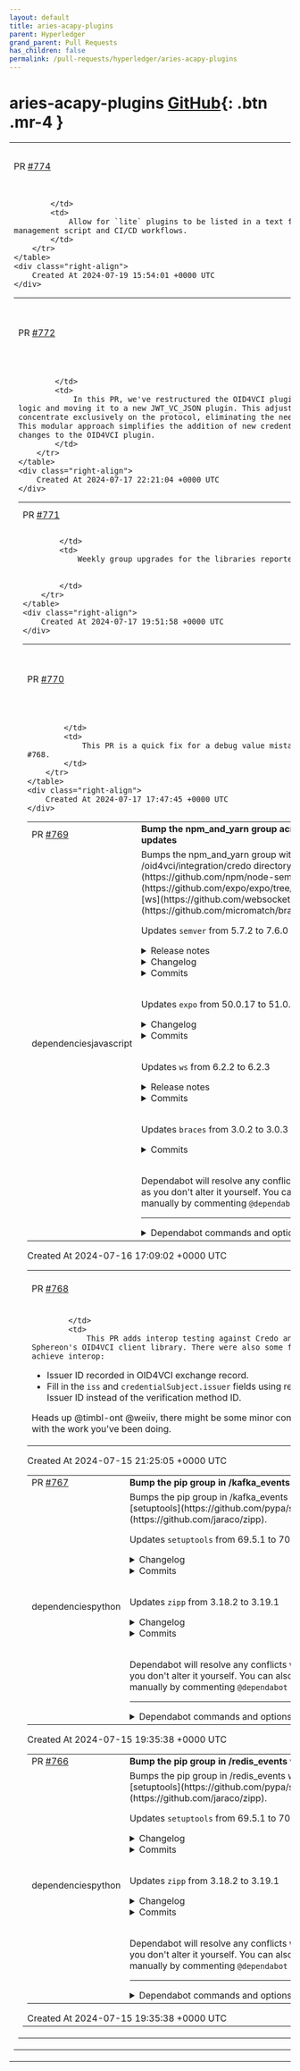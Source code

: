 ```yaml
---
layout: default
title: aries-acapy-plugins
parent: Hyperledger
grand_parent: Pull Requests
has_children: false
permalink: /pull-requests/hyperledger/aries-acapy-plugins
---
```


# aries-acapy-plugins <span class="fs-3 right-align">[GitHub](https://github.com/hyperledger/aries-acapy-plugins){: .btn .mr-4 }</span>


<div>
    <table>
        <tr>
            <td>
                PR <a href="https://github.com/hyperledger/aries-acapy-plugins/pull/774" class=".btn">#774</a>
            </td>
            <td>
                <b>
                    Allow for `lite` plugins
                </b>
            </td>
        </tr>
        <tr>
            <td>
                
            </td>
            <td>
                Allow for `lite` plugins to be listed in a text file and these will be skipped by the integration test management script and CI/CD workflows.
            </td>
        </tr>
    </table>
    <div class="right-align">
        Created At 2024-07-19 15:54:01 +0000 UTC
    </div>
</div>

<div>
    <table>
        <tr>
            <td>
                PR <a href="https://github.com/hyperledger/aries-acapy-plugins/pull/772" class=".btn">#772</a>
            </td>
            <td>
                <b>
                    Modular credential format support for oid4vci
                </b>
            </td>
        </tr>
        <tr>
            <td>
                
            </td>
            <td>
                In this PR, we've restructured the OID4VCI plugin by extracting the JWT credential issuance logic and moving it to a new JWT_VC_JSON plugin. This adjustment enables the OID4VCI plugin to concentrate exclusively on the protocol, eliminating the need to process individual credential formats. This modular approach simplifies the addition of new credential formats in the future without requiring changes to the OID4VCI plugin.
            </td>
        </tr>
    </table>
    <div class="right-align">
        Created At 2024-07-17 22:21:04 +0000 UTC
    </div>
</div>

<div>
    <table>
        <tr>
            <td>
                PR <a href="https://github.com/hyperledger/aries-acapy-plugins/pull/771" class=".btn">#771</a>
            </td>
            <td>
                <b>
                    Library upgrades
                </b>
            </td>
        </tr>
        <tr>
            <td>
                
            </td>
            <td>
                Weekly group upgrades for the libraries reported by dependabot.


            </td>
        </tr>
    </table>
    <div class="right-align">
        Created At 2024-07-17 19:51:58 +0000 UTC
    </div>
</div>

<div>
    <table>
        <tr>
            <td>
                PR <a href="https://github.com/hyperledger/aries-acapy-plugins/pull/770" class=".btn">#770</a>
            </td>
            <td>
                <b>
                    fix: debug value in cred id
                </b>
            </td>
        </tr>
        <tr>
            <td>
                
            </td>
            <td>
                This PR is a quick fix for a debug value mistakenly committed in #768.
            </td>
        </tr>
    </table>
    <div class="right-align">
        Created At 2024-07-17 17:47:45 +0000 UTC
    </div>
</div>

<div>
    <table>
        <tr>
            <td>
                PR <a href="https://github.com/hyperledger/aries-acapy-plugins/pull/769" class=".btn">#769</a>
            </td>
            <td>
                <b>
                    Bump the npm_and_yarn group across 1 directory with 4 updates
                </b>
            </td>
        </tr>
        <tr>
            <td>
                <span class="chip">dependencies</span><span class="chip">javascript</span>
            </td>
            <td>
                Bumps the npm_and_yarn group with 4 updates in the /oid4vci/integration/credo directory: [semver](https://github.com/npm/node-semver), [expo](https://github.com/expo/expo/tree/HEAD/packages/expo), [ws](https://github.com/websockets/ws) and [braces](https://github.com/micromatch/braces).

Updates `semver` from 5.7.2 to 7.6.0
<details>
<summary>Release notes</summary>
<p><em>Sourced from <a href="https://github.com/npm/node-semver/releases">semver's releases</a>.</em></p>
<blockquote>
<h2>v7.6.0</h2>
<h2><a href="https://github.com/npm/node-semver/compare/v7.5.4...v7.6.0">7.6.0</a> (2024-01-31)</h2>
<h3>Features</h3>
<ul>
<li><a href="https://github.com/npm/node-semver/commit/a7ab13a46201e342d34e84a989632b380f755baf"><code>a7ab13a</code></a> <a href="https://redirect.github.com/npm/node-semver/pull/671">#671</a> preserve pre-release and build parts of a version on coerce (<a href="https://redirect.github.com/npm/node-semver/issues/671">#671</a>) (<a href="https://github.com/madtisa"><code>@​madtisa</code></a>, madtisa, <a href="https://github.com/wraithgar"><code>@​wraithgar</code></a>)</li>
</ul>
<h3>Chores</h3>
<ul>
<li><a href="https://github.com/npm/node-semver/commit/816c7b2cbfcb1986958a290f941eddfd0441139e"><code>816c7b2</code></a> <a href="https://redirect.github.com/npm/node-semver/pull/667">#667</a> postinstall for dependabot template-oss PR (<a href="https://github.com/lukekarrys"><code>@​lukekarrys</code></a>)</li>
<li><a href="https://github.com/npm/node-semver/commit/0bd24d943cbd1a7f6a2b8d384590bfa98559e1de"><code>0bd24d9</code></a> <a href="https://redirect.github.com/npm/node-semver/pull/667">#667</a> bump <code>@​npmcli/template-oss</code> from 4.21.1 to 4.21.3 (<a href="https://github.com/dependabot"><code>@​dependabot</code></a>[bot])</li>
<li><a href="https://github.com/npm/node-semver/commit/e521932f115a81030f4e7c34e8631cdd3c6a108b"><code>e521932</code></a> <a href="https://redirect.github.com/npm/node-semver/pull/652">#652</a> postinstall for dependabot template-oss PR (<a href="https://github.com/lukekarrys"><code>@​lukekarrys</code></a>)</li>
<li><a href="https://github.com/npm/node-semver/commit/88739918080debeb239aae840b35c07436148e50"><code>8873991</code></a> <a href="https://redirect.github.com/npm/node-semver/pull/652">#652</a> chore: chore: postinstall for dependabot template-oss PR (<a href="https://github.com/lukekarrys"><code>@​lukekarrys</code></a>)</li>
<li><a href="https://github.com/npm/node-semver/commit/f317dc8689781bcfd98e2c32b46157276acdd47c"><code>f317dc8</code></a> <a href="https://redirect.github.com/npm/node-semver/pull/652">#652</a> bump <code>@​npmcli/template-oss</code> from 4.19.0 to 4.21.0 (<a href="https://github.com/dependabot"><code>@​dependabot</code></a>[bot])</li>
<li><a href="https://github.com/npm/node-semver/commit/7303db1fe54d6905b23ccb0162878e37d73535ef"><code>7303db1</code></a> <a href="https://redirect.github.com/npm/node-semver/pull/658">#658</a> add clean() test for build metadata (<a href="https://redirect.github.com/npm/node-semver/issues/658">#658</a>) (<a href="https://github.com/jethrodaniel"><code>@​jethrodaniel</code></a>)</li>
<li><a href="https://github.com/npm/node-semver/commit/6240d75a7c620b0a222f05969a91fdc3dc2be0fb"><code>6240d75</code></a> <a href="https://redirect.github.com/npm/node-semver/pull/656">#656</a> add missing quotes in README.md (<a href="https://redirect.github.com/npm/node-semver/issues/656">#656</a>) (<a href="https://github.com/zyxkad"><code>@​zyxkad</code></a>)</li>
<li><a href="https://github.com/npm/node-semver/commit/14d263faa156e408a033b9b12a2f87735c2df42c"><code>14d263f</code></a> <a href="https://redirect.github.com/npm/node-semver/pull/625">#625</a> postinstall for dependabot template-oss PR (<a href="https://github.com/lukekarrys"><code>@​lukekarrys</code></a>)</li>
<li><a href="https://github.com/npm/node-semver/commit/7c34e1ac1bcc0bc6579b30745c96075c69bd0332"><code>7c34e1a</code></a> <a href="https://redirect.github.com/npm/node-semver/pull/625">#625</a> bump <code>@​npmcli/template-oss</code> from 4.18.1 to 4.19.0 (<a href="https://github.com/dependabot"><code>@​dependabot</code></a>[bot])</li>
<li><a href="https://github.com/npm/node-semver/commit/123e0b03287e1af295ef82d55f55c16805596f35"><code>123e0b0</code></a> <a href="https://redirect.github.com/npm/node-semver/pull/622">#622</a> postinstall for dependabot template-oss PR (<a href="https://github.com/lukekarrys"><code>@​lukekarrys</code></a>)</li>
<li><a href="https://github.com/npm/node-semver/commit/737d5e1cf10e631bab8a28594aa2d5c9d4090814"><code>737d5e1</code></a> <a href="https://redirect.github.com/npm/node-semver/pull/622">#622</a> bump <code>@​npmcli/template-oss</code> from 4.18.0 to 4.18.1 (<a href="https://github.com/dependabot"><code>@​dependabot</code></a>[bot])</li>
<li><a href="https://github.com/npm/node-semver/commit/cce61804ba6f997225a1267135c06676fe0524d2"><code>cce6180</code></a> <a href="https://redirect.github.com/npm/node-semver/pull/598">#598</a> postinstall for dependabot template-oss PR (<a href="https://github.com/lukekarrys"><code>@​lukekarrys</code></a>)</li>
<li><a href="https://github.com/npm/node-semver/commit/b914a3d0d26ca27d2685053d7d390af4e02eedd9"><code>b914a3d</code></a> <a href="https://redirect.github.com/npm/node-semver/pull/598">#598</a> bump <code>@​npmcli/template-oss</code> from 4.17.0 to 4.18.0 (<a href="https://github.com/dependabot"><code>@​dependabot</code></a>[bot])</li>
</ul>
<h2>v7.5.4</h2>
<h2><a href="https://github.com/npm/node-semver/compare/v7.5.3...v7.5.4">7.5.4</a> (2023-07-07)</h2>
<h3>Bug Fixes</h3>
<ul>
<li><a href="https://github.com/npm/node-semver/commit/cc6fde2d34b95cb600d126649d926901bd2a9703"><code>cc6fde2</code></a> <a href="https://redirect.github.com/npm/node-semver/pull/588">#588</a> trim each range set before parsing (<a href="https://github.com/lukekarrys"><code>@​lukekarrys</code></a>)</li>
<li><a href="https://github.com/npm/node-semver/commit/99d8287516a1d2abf0286033e2e26eca6b69c09f"><code>99d8287</code></a> <a href="https://redirect.github.com/npm/node-semver/pull/583">#583</a> correctly parse long build ids as valid (<a href="https://redirect.github.com/npm/node-semver/issues/583">#583</a>) (<a href="https://github.com/lukekarrys"><code>@​lukekarrys</code></a>)</li>
</ul>
<h2>v7.5.3</h2>
<h2><a href="https://github.com/npm/node-semver/compare/v7.5.2...v7.5.3">7.5.3</a> (2023-06-22)</h2>
<h3>Bug Fixes</h3>
<ul>
<li><a href="https://github.com/npm/node-semver/commit/abdd93d55496d22e3c15a454a5cf13f101e48bce"><code>abdd93d</code></a> <a href="https://redirect.github.com/npm/node-semver/pull/571">#571</a> set max lengths in regex for numeric and build identifiers (<a href="https://redirect.github.com/npm/node-semver/issues/571">#571</a>) (<a href="https://github.com/lukekarrys"><code>@​lukekarrys</code></a>)</li>
</ul>
<h3>Documentation</h3>
<ul>
<li><a href="https://github.com/npm/node-semver/commit/bf53dd8da15a17eb6b8111115d0d8ef341fea5db"><code>bf53dd8</code></a> <a href="https://redirect.github.com/npm/node-semver/pull/569">#569</a> add example for <code>&gt;</code> comparator (<a href="https://redirect.github.com/npm/node-semver/issues/569">#569</a>) (<a href="https://github.com/mbtools"><code>@​mbtools</code></a>)</li>
</ul>
<h2>v7.5.2</h2>
<h2><a href="https://github.com/npm/node-semver/compare/v7.5.1...v7.5.2">7.5.2</a> (2023-06-15)</h2>
<h3>Bug Fixes</h3>
<ul>
<li><a href="https://github.com/npm/node-semver/commit/58c791f40ba8cf4be35a5ca6644353ecd6249edc"><code>58c791f</code></a> <a href="https://redirect.github.com/npm/node-semver/pull/566">#566</a> diff when detecting major change from prerelease (<a href="https://redirect.github.com/npm/node-semver/issues/566">#566</a>) (<a href="https://github.com/lukekarrys"><code>@​lukekarrys</code></a>)</li>
<li><a href="https://github.com/npm/node-semver/commit/5c8efbcb3c6c125af10746d054faff13e8c33fbd"><code>5c8efbc</code></a> <a href="https://redirect.github.com/npm/node-semver/pull/565">#565</a> preserve build in raw after inc (<a href="https://redirect.github.com/npm/node-semver/issues/565">#565</a>) (<a href="https://github.com/lukekarrys"><code>@​lukekarrys</code></a>)</li>
<li><a href="https://github.com/npm/node-semver/commit/717534ee353682f3bcf33e60a8af4292626d4441"><code>717534e</code></a> <a href="https://redirect.github.com/npm/node-semver/pull/564">#564</a> better handling of whitespace (<a href="https://redirect.github.com/npm/node-semver/issues/564">#564</a>) (<a href="https://github.com/lukekarrys"><code>@​lukekarrys</code></a>)</li>
</ul>
<!-- raw HTML omitted -->
</blockquote>
<p>... (truncated)</p>
</details>
<details>
<summary>Changelog</summary>
<p><em>Sourced from <a href="https://github.com/npm/node-semver/blob/main/CHANGELOG.md">semver's changelog</a>.</em></p>
<blockquote>
<h2><a href="https://github.com/npm/node-semver/compare/v7.5.4...v7.6.0">7.6.0</a> (2024-01-31)</h2>
<h3>Features</h3>
<ul>
<li><a href="https://github.com/npm/node-semver/commit/a7ab13a46201e342d34e84a989632b380f755baf"><code>a7ab13a</code></a> <a href="https://redirect.github.com/npm/node-semver/pull/671">#671</a> preserve pre-release and build parts of a version on coerce (<a href="https://redirect.github.com/npm/node-semver/issues/671">#671</a>) (<a href="https://github.com/madtisa"><code>@​madtisa</code></a>, madtisa, <a href="https://github.com/wraithgar"><code>@​wraithgar</code></a>)</li>
</ul>
<h3>Chores</h3>
<ul>
<li><a href="https://github.com/npm/node-semver/commit/816c7b2cbfcb1986958a290f941eddfd0441139e"><code>816c7b2</code></a> <a href="https://redirect.github.com/npm/node-semver/pull/667">#667</a> postinstall for dependabot template-oss PR (<a href="https://github.com/lukekarrys"><code>@​lukekarrys</code></a>)</li>
<li><a href="https://github.com/npm/node-semver/commit/0bd24d943cbd1a7f6a2b8d384590bfa98559e1de"><code>0bd24d9</code></a> <a href="https://redirect.github.com/npm/node-semver/pull/667">#667</a> bump <code>@​npmcli/template-oss</code> from 4.21.1 to 4.21.3 (<a href="https://github.com/dependabot"><code>@​dependabot</code></a>[bot])</li>
<li><a href="https://github.com/npm/node-semver/commit/e521932f115a81030f4e7c34e8631cdd3c6a108b"><code>e521932</code></a> <a href="https://redirect.github.com/npm/node-semver/pull/652">#652</a> postinstall for dependabot template-oss PR (<a href="https://github.com/lukekarrys"><code>@​lukekarrys</code></a>)</li>
<li><a href="https://github.com/npm/node-semver/commit/88739918080debeb239aae840b35c07436148e50"><code>8873991</code></a> <a href="https://redirect.github.com/npm/node-semver/pull/652">#652</a> chore: chore: postinstall for dependabot template-oss PR (<a href="https://github.com/lukekarrys"><code>@​lukekarrys</code></a>)</li>
<li><a href="https://github.com/npm/node-semver/commit/f317dc8689781bcfd98e2c32b46157276acdd47c"><code>f317dc8</code></a> <a href="https://redirect.github.com/npm/node-semver/pull/652">#652</a> bump <code>@​npmcli/template-oss</code> from 4.19.0 to 4.21.0 (<a href="https://github.com/dependabot"><code>@​dependabot</code></a>[bot])</li>
<li><a href="https://github.com/npm/node-semver/commit/7303db1fe54d6905b23ccb0162878e37d73535ef"><code>7303db1</code></a> <a href="https://redirect.github.com/npm/node-semver/pull/658">#658</a> add clean() test for build metadata (<a href="https://redirect.github.com/npm/node-semver/issues/658">#658</a>) (<a href="https://github.com/jethrodaniel"><code>@​jethrodaniel</code></a>)</li>
<li><a href="https://github.com/npm/node-semver/commit/6240d75a7c620b0a222f05969a91fdc3dc2be0fb"><code>6240d75</code></a> <a href="https://redirect.github.com/npm/node-semver/pull/656">#656</a> add missing quotes in README.md (<a href="https://redirect.github.com/npm/node-semver/issues/656">#656</a>) (<a href="https://github.com/zyxkad"><code>@​zyxkad</code></a>)</li>
<li><a href="https://github.com/npm/node-semver/commit/14d263faa156e408a033b9b12a2f87735c2df42c"><code>14d263f</code></a> <a href="https://redirect.github.com/npm/node-semver/pull/625">#625</a> postinstall for dependabot template-oss PR (<a href="https://github.com/lukekarrys"><code>@​lukekarrys</code></a>)</li>
<li><a href="https://github.com/npm/node-semver/commit/7c34e1ac1bcc0bc6579b30745c96075c69bd0332"><code>7c34e1a</code></a> <a href="https://redirect.github.com/npm/node-semver/pull/625">#625</a> bump <code>@​npmcli/template-oss</code> from 4.18.1 to 4.19.0 (<a href="https://github.com/dependabot"><code>@​dependabot</code></a>[bot])</li>
<li><a href="https://github.com/npm/node-semver/commit/123e0b03287e1af295ef82d55f55c16805596f35"><code>123e0b0</code></a> <a href="https://redirect.github.com/npm/node-semver/pull/622">#622</a> postinstall for dependabot template-oss PR (<a href="https://github.com/lukekarrys"><code>@​lukekarrys</code></a>)</li>
<li><a href="https://github.com/npm/node-semver/commit/737d5e1cf10e631bab8a28594aa2d5c9d4090814"><code>737d5e1</code></a> <a href="https://redirect.github.com/npm/node-semver/pull/622">#622</a> bump <code>@​npmcli/template-oss</code> from 4.18.0 to 4.18.1 (<a href="https://github.com/dependabot"><code>@​dependabot</code></a>[bot])</li>
<li><a href="https://github.com/npm/node-semver/commit/cce61804ba6f997225a1267135c06676fe0524d2"><code>cce6180</code></a> <a href="https://redirect.github.com/npm/node-semver/pull/598">#598</a> postinstall for dependabot template-oss PR (<a href="https://github.com/lukekarrys"><code>@​lukekarrys</code></a>)</li>
<li><a href="https://github.com/npm/node-semver/commit/b914a3d0d26ca27d2685053d7d390af4e02eedd9"><code>b914a3d</code></a> <a href="https://redirect.github.com/npm/node-semver/pull/598">#598</a> bump <code>@​npmcli/template-oss</code> from 4.17.0 to 4.18.0 (<a href="https://github.com/dependabot"><code>@​dependabot</code></a>[bot])</li>
</ul>
<h2><a href="https://github.com/npm/node-semver/compare/v7.5.3...v7.5.4">7.5.4</a> (2023-07-07)</h2>
<h3>Bug Fixes</h3>
<ul>
<li><a href="https://github.com/npm/node-semver/commit/cc6fde2d34b95cb600d126649d926901bd2a9703"><code>cc6fde2</code></a> <a href="https://redirect.github.com/npm/node-semver/pull/588">#588</a> trim each range set before parsing (<a href="https://github.com/lukekarrys"><code>@​lukekarrys</code></a>)</li>
<li><a href="https://github.com/npm/node-semver/commit/99d8287516a1d2abf0286033e2e26eca6b69c09f"><code>99d8287</code></a> <a href="https://redirect.github.com/npm/node-semver/pull/583">#583</a> correctly parse long build ids as valid (<a href="https://redirect.github.com/npm/node-semver/issues/583">#583</a>) (<a href="https://github.com/lukekarrys"><code>@​lukekarrys</code></a>)</li>
</ul>
<h2><a href="https://github.com/npm/node-semver/compare/v7.5.2...v7.5.3">7.5.3</a> (2023-06-22)</h2>
<h3>Bug Fixes</h3>
<ul>
<li><a href="https://github.com/npm/node-semver/commit/abdd93d55496d22e3c15a454a5cf13f101e48bce"><code>abdd93d</code></a> <a href="https://redirect.github.com/npm/node-semver/pull/571">#571</a> set max lengths in regex for numeric and build identifiers (<a href="https://redirect.github.com/npm/node-semver/issues/571">#571</a>) (<a href="https://github.com/lukekarrys"><code>@​lukekarrys</code></a>)</li>
</ul>
<h3>Documentation</h3>
<ul>
<li><a href="https://github.com/npm/node-semver/commit/bf53dd8da15a17eb6b8111115d0d8ef341fea5db"><code>bf53dd8</code></a> <a href="https://redirect.github.com/npm/node-semver/pull/569">#569</a> add example for <code>&gt;</code> comparator (<a href="https://redirect.github.com/npm/node-semver/issues/569">#569</a>) (<a href="https://github.com/mbtools"><code>@​mbtools</code></a>)</li>
</ul>
<h2><a href="https://github.com/npm/node-semver/compare/v7.5.1...v7.5.2">7.5.2</a> (2023-06-15)</h2>
<h3>Bug Fixes</h3>
<ul>
<li><a href="https://github.com/npm/node-semver/commit/58c791f40ba8cf4be35a5ca6644353ecd6249edc"><code>58c791f</code></a> <a href="https://redirect.github.com/npm/node-semver/pull/566">#566</a> diff when detecting major change from prerelease (<a href="https://redirect.github.com/npm/node-semver/issues/566">#566</a>) (<a href="https://github.com/lukekarrys"><code>@​lukekarrys</code></a>)</li>
<li><a href="https://github.com/npm/node-semver/commit/5c8efbcb3c6c125af10746d054faff13e8c33fbd"><code>5c8efbc</code></a> <a href="https://redirect.github.com/npm/node-semver/pull/565">#565</a> preserve build in raw after inc (<a href="https://redirect.github.com/npm/node-semver/issues/565">#565</a>) (<a href="https://github.com/lukekarrys"><code>@​lukekarrys</code></a>)</li>
<li><a href="https://github.com/npm/node-semver/commit/717534ee353682f3bcf33e60a8af4292626d4441"><code>717534e</code></a> <a href="https://redirect.github.com/npm/node-semver/pull/564">#564</a> better handling of whitespace (<a href="https://redirect.github.com/npm/node-semver/issues/564">#564</a>) (<a href="https://github.com/lukekarrys"><code>@​lukekarrys</code></a>)</li>
</ul>
<h2><a href="https://github.com/npm/node-semver/compare/v7.5.0...v7.5.1">7.5.1</a> (2023-05-12)</h2>
<h3>Bug Fixes</h3>
<!-- raw HTML omitted -->
</blockquote>
<p>... (truncated)</p>
</details>
<details>
<summary>Commits</summary>
<ul>
<li><a href="https://github.com/npm/node-semver/commit/377f709718053a477ed717089c4403c4fec332a1"><code>377f709</code></a> chore: release 7.6.0 (<a href="https://redirect.github.com/npm/node-semver/issues/661">#661</a>)</li>
<li><a href="https://github.com/npm/node-semver/commit/a7ab13a46201e342d34e84a989632b380f755baf"><code>a7ab13a</code></a> feat: preserve pre-release and build parts of a version on coerce (<a href="https://redirect.github.com/npm/node-semver/issues/671">#671</a>)</li>
<li><a href="https://github.com/npm/node-semver/commit/816c7b2cbfcb1986958a290f941eddfd0441139e"><code>816c7b2</code></a> chore: postinstall for dependabot template-oss PR</li>
<li><a href="https://github.com/npm/node-semver/commit/0bd24d943cbd1a7f6a2b8d384590bfa98559e1de"><code>0bd24d9</code></a> chore: bump <code>@​npmcli/template-oss</code> from 4.21.1 to 4.21.3</li>
<li><a href="https://github.com/npm/node-semver/commit/e521932f115a81030f4e7c34e8631cdd3c6a108b"><code>e521932</code></a> chore: postinstall for dependabot template-oss PR</li>
<li><a href="https://github.com/npm/node-semver/commit/88739918080debeb239aae840b35c07436148e50"><code>8873991</code></a> chore: chore: chore: postinstall for dependabot template-oss PR</li>
<li><a href="https://github.com/npm/node-semver/commit/f317dc8689781bcfd98e2c32b46157276acdd47c"><code>f317dc8</code></a> chore: bump <code>@​npmcli/template-oss</code> from 4.19.0 to 4.21.0</li>
<li><a href="https://github.com/npm/node-semver/commit/7303db1fe54d6905b23ccb0162878e37d73535ef"><code>7303db1</code></a> chore: add clean() test for build metadata (<a href="https://redirect.github.com/npm/node-semver/issues/658">#658</a>)</li>
<li><a href="https://github.com/npm/node-semver/commit/6240d75a7c620b0a222f05969a91fdc3dc2be0fb"><code>6240d75</code></a> chore: add missing quotes in README.md (<a href="https://redirect.github.com/npm/node-semver/issues/656">#656</a>)</li>
<li><a href="https://github.com/npm/node-semver/commit/14d263faa156e408a033b9b12a2f87735c2df42c"><code>14d263f</code></a> chore: postinstall for dependabot template-oss PR</li>
<li>Additional commits viewable in <a href="https://github.com/npm/node-semver/compare/v5.7.2...v7.6.0">compare view</a></li>
</ul>
</details>
<br />

Updates `expo` from 50.0.17 to 51.0.20
<details>
<summary>Changelog</summary>
<p><em>Sourced from <a href="https://github.com/expo/expo/blob/main/CHANGELOG.md">expo's changelog</a>.</em></p>
<blockquote>
<h1>Changelog</h1>
<p>This is the log of notable changes to the Expo client that are developer-facing.
Package-specific changes not released in any SDK will be added here just before the release. Until then, you can find them in changelogs of the individual packages (see <a href="https://github.com/expo/expo/blob/main/packages">packages</a> directory).</p>
<h2>Unpublished</h2>
<h3>📚 3rd party library updates</h3>
<h3>🛠 Breaking changes</h3>
<h3>🎉 New features</h3>
<h3>🐛 Bug fixes</h3>
<h2>51.0.0 — 2024-05-07</h2>
<h3>🛠 Breaking changes</h3>
<ul>
<li><strong><code>expo-auth-session</code></strong>
<ul>
<li>Drop deprecated <code>expoClientId</code> field from auth proxy. (<a href="https://redirect.github.com/expo/expo/pull/28590">#28590</a> by <a href="https://github.com/EvanBacon"><code>@​EvanBacon</code></a>)</li>
</ul>
</li>
<li><strong><code>expo-barcode-scanner</code></strong>
<ul>
<li><code>expo-barcode-scanner</code> is now deprecated. Please use <code>expo-camera</code> instead. (<a href="https://redirect.github.com/expo/expo/pull/26025">#26025</a> by <a href="https://github.com/alanjhughes"><code>@​alanjhughes</code></a>)</li>
</ul>
</li>
<li><strong><code>expo-constants</code></strong>
<ul>
<li>Remove deprecated installationId, isDevice, nativeAppVersion, nativeBuildVersion, platform.platform, platform.systemVersion, platform.userInterfaceIdiom properties. (<a href="https://redirect.github.com/expo/expo/pull/26329">#26329</a> by <a href="https://github.com/aleqsio"><code>@​aleqsio</code></a>)</li>
</ul>
</li>
<li><strong><code>expo-face-detector</code></strong>
<ul>
<li><code>expo-face-detector</code> is now deprecated. We recommed using <a href="https://github.com/mrousavy/react-native-vision-camera">react-native-vision-camera</a> instead. (<a href="https://redirect.github.com/expo/expo/pull/26026">#26026</a> by <a href="https://github.com/alanjhughes"><code>@​alanjhughes</code></a>)</li>
</ul>
</li>
<li><strong><code>expo-location</code></strong>
<ul>
<li>[Web] <code>getPermissionsAsync</code> no longer prompts the user for permission instead we use the new browser API <code>navigator.permissions.query</code> to check the permission status. (<a href="https://redirect.github.com/expo/expo/pull/26837">#26836</a> by <a href="https://github.com/hems"><code>@​hems</code></a>) (<a href="https://redirect.github.com/expo/expo/pull/26837">#26837</a> by <a href="https://github.com/hems"><code>@​hems</code></a>)</li>
</ul>
</li>
<li><strong><code>expo-local-authentication</code></strong>
<ul>
<li><code>SecurityLevel.BIOMETRIC</code> has been deprecated in favour of <code>SecurityLevel.BIOMETRIC_STRONG</code> and <code>SecurityLevel.BIOMETRIC_WEAK</code>. Using <code>SecurityLevel.BIOMETRIC</code> might lead to unexpected behaviour. (<a href="https://redirect.github.com/expo/expo/pull/26768">#26768</a> by <a href="https://github.com/behenate"><code>@​behenate</code></a>)</li>
</ul>
</li>
<li><strong><code>expo-modules-core</code></strong>
<ul>
<li>Removed <code>ReactNativeHostHandler.onRegisterJSIModules</code> interface. (<a href="https://redirect.github.com/expo/expo/pull/26357">#26357</a> by <a href="https://github.com/kudo"><code>@​kudo</code></a>)</li>
<li>Dropped supports for React Native 0.73 and lower. (<a href="https://redirect.github.com/expo/expo/pull/27601">#27601</a>, <a href="https://redirect.github.com/expo/expo/pull/27689">#27689</a>, <a href="https://redirect.github.com/expo/expo/pull/27629">#27629</a> by <a href="https://github.com/kudo"><code>@​kudo</code></a>)</li>
</ul>
</li>
<li><strong><code>expo-sms</code></strong>
<ul>
<li>[web] <code>sendSMSAsync</code> now throws error code <code>ERR_UNAVAILABLE</code> instead of <code>E_SMS_UNAVAILABLE</code>. (<a href="https://redirect.github.com/expo/expo/pull/27437">#27437</a> by <a href="https://github.com/EvanBacon"><code>@​EvanBacon</code></a>)</li>
</ul>
</li>
<li><strong><code>expo-sqlite</code></strong>
<ul>
<li>Refactor <code>expo-sqlite/next</code> API to be more React idiomatic. (<a href="https://redirect.github.com/expo/expo/pull/25657">#25657</a> by <a href="https://github.com/kudo"><code>@​kudo</code></a>)</li>
<li>Moved the previous default export as <code>expo-sqlite/legacy</code> and promoted <code>expo-sqlite/next</code> as the default. <code>expo-sqlite/next</code> import is still as-is for backward compatibility. (<a href="https://redirect.github.com/expo/expo/pull/28278">#28278</a> by <a href="https://github.com/kudo"><code>@​kudo</code></a>)</li>
</ul>
</li>
</ul>
<h3>🎉 New features</h3>
<ul>
<li><strong><code>expo-barcode-scanner</code></strong>
<ul>
<li><code>BarCodeScannerResult</code> now returns an additional <code>raw</code> field corresponding to the barcode value as it was encoded in the barcode without parsing. Will always be undefined on iOS. (<a href="https://redirect.github.com/expo/expo/pull/25391">#25391</a> by <a href="https://github.com/ajacquierbret"><code>@​ajacquierbret</code></a>)</li>
</ul>
</li>
<li><strong><code>expo-blur</code></strong>
<ul>
<li>Added support for Apple tvOS. (<a href="https://redirect.github.com/expo/expo/pull/26965">#26965</a> by <a href="https://github.com/douglowder"><code>@​douglowder</code></a>)</li>
<li>Mark React client components with &quot;use client&quot; directives. (<a href="https://redirect.github.com/expo/expo/pull/27300">#27300</a> by <a href="https://github.com/EvanBacon"><code>@​EvanBacon</code></a>)</li>
</ul>
</li>
<li><strong><code>expo-asset</code></strong>
<ul>
<li>Added config plugin to allow assets to be linked at build time. (<a href="https://redirect.github.com/expo/expo/pull/27052">#27052</a> by <a href="https://github.com/alanjhughes"><code>@​alanjhughes</code></a>)</li>
<li>Add Apple TV support to the new iOS native module. (<a href="https://redirect.github.com/expo/expo/pull/27823">#27823</a> by <a href="https://github.com/douglowder"><code>@​douglowder</code></a>)</li>
</ul>
</li>
</ul>
<!-- raw HTML omitted -->
</blockquote>
<p>... (truncated)</p>
</details>
<details>
<summary>Commits</summary>
<ul>
<li>See full diff in <a href="https://github.com/expo/expo/commits/HEAD/packages/expo">compare view</a></li>
</ul>
</details>
<br />

Updates `ws` from 6.2.2 to 6.2.3
<details>
<summary>Release notes</summary>
<p><em>Sourced from <a href="https://github.com/websockets/ws/releases">ws's releases</a>.</em></p>
<blockquote>
<h2>6.2.3</h2>
<h1>Bug fixes</h1>
<ul>
<li>Backported e55e5106 to the 6.x release line (eeb76d31).</li>
</ul>
</blockquote>
</details>
<details>
<summary>Commits</summary>
<ul>
<li><a href="https://github.com/websockets/ws/commit/d87f3b6d3a00513af9bbb74f45ba9183af4e5f43"><code>d87f3b6</code></a> [dist] 6.2.3</li>
<li><a href="https://github.com/websockets/ws/commit/eeb76d313e2a00dd5247ca3597bba7877d064a63"><code>eeb76d3</code></a> [security] Fix crash when the Upgrade header cannot be read (<a href="https://redirect.github.com/websockets/ws/issues/2231">#2231</a>)</li>
<li>See full diff in <a href="https://github.com/websockets/ws/compare/6.2.2...6.2.3">compare view</a></li>
</ul>
</details>
<br />

Updates `braces` from 3.0.2 to 3.0.3
<details>
<summary>Commits</summary>
<ul>
<li><a href="https://github.com/micromatch/braces/commit/74b2db2938fad48a2ea54a9c8bf27a37a62c350d"><code>74b2db2</code></a> 3.0.3</li>
<li><a href="https://github.com/micromatch/braces/commit/88f1429a0f47e1dd3813de35211fc97ffda27f9e"><code>88f1429</code></a> update eslint. lint, fix unit tests.</li>
<li><a href="https://github.com/micromatch/braces/commit/415d660c3002d1ab7e63dbf490c9851da80596ff"><code>415d660</code></a> Snyk js braces 6838727 (<a href="https://redirect.github.com/micromatch/braces/issues/40">#40</a>)</li>
<li><a href="https://github.com/micromatch/braces/commit/190510f79db1adf21d92798b0bb6fccc1f72c9d6"><code>190510f</code></a> fix tests, skip 1 test in test/braces.expand</li>
<li><a href="https://github.com/micromatch/braces/commit/716eb9f12d820b145a831ad678618731927e8856"><code>716eb9f</code></a> readme bump</li>
<li><a href="https://github.com/micromatch/braces/commit/a5851e57f45c3431a94d83fc565754bc10f5bbc3"><code>a5851e5</code></a> Merge pull request <a href="https://redirect.github.com/micromatch/braces/issues/37">#37</a> from coderaiser/fix/vulnerability</li>
<li><a href="https://github.com/micromatch/braces/commit/2092bd1fb108d2c59bd62e243b70ad98db961538"><code>2092bd1</code></a> feature: braces: add maxSymbols (<a href="https://github.com/micromatch/braces/issues/">https://github.com/micromatch/braces/issues/</a>...</li>
<li><a href="https://github.com/micromatch/braces/commit/9f5b4cf47329351bcb64287223ffb6ecc9a5e6d3"><code>9f5b4cf</code></a> fix: vulnerability (<a href="https://security.snyk.io/vuln/SNYK-JS-BRACES-6838727">https://security.snyk.io/vuln/SNYK-JS-BRACES-6838727</a>)</li>
<li><a href="https://github.com/micromatch/braces/commit/98414f9f1fabe021736e26836d8306d5de747e0d"><code>98414f9</code></a> remove funding file</li>
<li><a href="https://github.com/micromatch/braces/commit/665ab5d561c017a38ba7aafd92cc6655b91d8c14"><code>665ab5d</code></a> update keepEscaping doc (<a href="https://redirect.github.com/micromatch/braces/issues/27">#27</a>)</li>
<li>Additional commits viewable in <a href="https://github.com/micromatch/braces/compare/3.0.2...3.0.3">compare view</a></li>
</ul>
</details>
<br />


Dependabot will resolve any conflicts with this PR as long as you don't alter it yourself. You can also trigger a rebase manually by commenting `@dependabot rebase`.

[//]: # (dependabot-automerge-start)
[//]: # (dependabot-automerge-end)

---

<details>
<summary>Dependabot commands and options</summary>
<br />

You can trigger Dependabot actions by commenting on this PR:
- `@dependabot rebase` will rebase this PR
- `@dependabot recreate` will recreate this PR, overwriting any edits that have been made to it
- `@dependabot merge` will merge this PR after your CI passes on it
- `@dependabot squash and merge` will squash and merge this PR after your CI passes on it
- `@dependabot cancel merge` will cancel a previously requested merge and block automerging
- `@dependabot reopen` will reopen this PR if it is closed
- `@dependabot close` will close this PR and stop Dependabot recreating it. You can achieve the same result by closing it manually
- `@dependabot show <dependency name> ignore conditions` will show all of the ignore conditions of the specified dependency
- `@dependabot ignore <dependency name> major version` will close this group update PR and stop Dependabot creating any more for the specific dependency's major version (unless you unignore this specific dependency's major version or upgrade to it yourself)
- `@dependabot ignore <dependency name> minor version` will close this group update PR and stop Dependabot creating any more for the specific dependency's minor version (unless you unignore this specific dependency's minor version or upgrade to it yourself)
- `@dependabot ignore <dependency name>` will close this group update PR and stop Dependabot creating any more for the specific dependency (unless you unignore this specific dependency or upgrade to it yourself)
- `@dependabot unignore <dependency name>` will remove all of the ignore conditions of the specified dependency
- `@dependabot unignore <dependency name> <ignore condition>` will remove the ignore condition of the specified dependency and ignore conditions
You can disable automated security fix PRs for this repo from the [Security Alerts page](https://github.com/hyperledger/aries-acapy-plugins/network/alerts).

</details>
            </td>
        </tr>
    </table>
    <div class="right-align">
        Created At 2024-07-16 17:09:02 +0000 UTC
    </div>
</div>

<div>
    <table>
        <tr>
            <td>
                PR <a href="https://github.com/hyperledger/aries-acapy-plugins/pull/768" class=".btn">#768</a>
            </td>
            <td>
                <b>
                    Fixes and interop testing
                </b>
            </td>
        </tr>
        <tr>
            <td>
                
            </td>
            <td>
                This PR adds interop testing against Credo and Sphereon's OID4VCI client library. There were also some fixes to achieve interop:

- Issuer ID recorded in OID4VCI exchange record.
- Fill in the `iss` and `credentialSubject.issuer` fields using record Issuer ID instead of the verification method ID.

Heads up @timbl-ont @weiiv, there might be some minor conflicts with the work you've been doing.
            </td>
        </tr>
    </table>
    <div class="right-align">
        Created At 2024-07-15 21:25:05 +0000 UTC
    </div>
</div>

<div>
    <table>
        <tr>
            <td>
                PR <a href="https://github.com/hyperledger/aries-acapy-plugins/pull/767" class=".btn">#767</a>
            </td>
            <td>
                <b>
                    Bump the pip group in /kafka_events with 2 updates
                </b>
            </td>
        </tr>
        <tr>
            <td>
                <span class="chip">dependencies</span><span class="chip">python</span>
            </td>
            <td>
                Bumps the pip group in /kafka_events with 2 updates: [setuptools](https://github.com/pypa/setuptools) and [zipp](https://github.com/jaraco/zipp).

Updates `setuptools` from 69.5.1 to 70.0.0
<details>
<summary>Changelog</summary>
<p><em>Sourced from <a href="https://github.com/pypa/setuptools/blob/main/NEWS.rst">setuptools's changelog</a>.</em></p>
<blockquote>
<h1>v70.0.0</h1>
<h2>Features</h2>
<ul>
<li>Emit a warning when <code>[tools.setuptools]</code> is present in <code>pyproject.toml</code> and will be ignored. -- by :user:<code>SnoopJ</code> (<a href="https://redirect.github.com/pypa/setuptools/issues/4150">#4150</a>)</li>
<li>Improved <code>AttributeError</code> error message if <code>pkg_resources.EntryPoint.require</code> is called without extras or distribution
Gracefully &quot;do nothing&quot; when trying to activate a <code>pkg_resources.Distribution</code> with a <code>None</code> location, rather than raising a <code>TypeError</code>
-- by :user:<code>Avasam</code> (<a href="https://redirect.github.com/pypa/setuptools/issues/4262">#4262</a>)</li>
<li>Typed the dynamically defined variables from <code>pkg_resources</code> -- by :user:<code>Avasam</code> (<a href="https://redirect.github.com/pypa/setuptools/issues/4267">#4267</a>)</li>
<li>Modernized and refactored VCS handling in package_index. (<a href="https://redirect.github.com/pypa/setuptools/issues/4332">#4332</a>)</li>
</ul>
<h2>Bugfixes</h2>
<ul>
<li>In install command, use super to call the superclass methods. Avoids race conditions when monkeypatching from _distutils_system_mod occurs late. (<a href="https://redirect.github.com/pypa/setuptools/issues/4136">#4136</a>)</li>
<li>Fix finder template for lenient editable installs of implicit nested namespaces
constructed by using <code>package_dir</code> to reorganise directory structure. (<a href="https://redirect.github.com/pypa/setuptools/issues/4278">#4278</a>)</li>
<li>Fix an error with <code>UnicodeDecodeError</code> handling in <code>pkg_resources</code> when trying to read files in UTF-8 with a fallback -- by :user:<code>Avasam</code> (<a href="https://redirect.github.com/pypa/setuptools/issues/4348">#4348</a>)</li>
</ul>
<h2>Improved Documentation</h2>
<ul>
<li>Uses RST substitution to put badges in 1 line. (<a href="https://redirect.github.com/pypa/setuptools/issues/4312">#4312</a>)</li>
</ul>
<h2>Deprecations and Removals</h2>
<ul>
<li>
<p>Further adoption of UTF-8 in <code>setuptools</code>.
This change regards mostly files produced and consumed during the build process
(e.g. metadata files, script wrappers, automatically updated config files, etc..)
Although precautions were taken to minimize disruptions, some edge cases might
be subject to backwards incompatibility.</p>
<p>Support for <code>&quot;locale&quot;</code> encoding is now <strong>deprecated</strong>. (<a href="https://redirect.github.com/pypa/setuptools/issues/4309">#4309</a>)</p>
</li>
<li>
<p>Remove <code>setuptools.convert_path</code> after long deprecation period.
This function was never defined by <code>setuptools</code> itself, but rather a
side-effect of an import for internal usage. (<a href="https://redirect.github.com/pypa/setuptools/issues/4322">#4322</a>)</p>
</li>
<li>
<p>Remove fallback for customisations of <code>distutils</code>' <code>build.sub_command</code> after long
deprecated period.
Users are advised to import <code>build</code> directly from <code>setuptools.command.build</code>. (<a href="https://redirect.github.com/pypa/setuptools/issues/4322">#4322</a>)</p>
</li>
<li>
<p>Removed <code>typing_extensions</code> from vendored dependencies -- by :user:<code>Avasam</code> (<a href="https://redirect.github.com/pypa/setuptools/issues/4324">#4324</a>)</p>
</li>
<li>
<p>Remove deprecated <code>setuptools.dep_util</code>.
The provided alternative is <code>setuptools.modified</code>. (<a href="https://redirect.github.com/pypa/setuptools/issues/4360">#4360</a>)</p>
</li>
</ul>
<!-- raw HTML omitted -->
</blockquote>
<p>... (truncated)</p>
</details>
<details>
<summary>Commits</summary>
<ul>
<li><a href="https://github.com/pypa/setuptools/commit/5cbf12a9b63fd37985a4525617b46576b8ac3a7b"><code>5cbf12a</code></a> Workaround for release error in v70</li>
<li><a href="https://github.com/pypa/setuptools/commit/9c1bcc3417bd12668123f7e731e241d9e57bfc57"><code>9c1bcc3</code></a> Bump version: 69.5.1 → 70.0.0</li>
<li><a href="https://github.com/pypa/setuptools/commit/4dc0c31644b458ac43ce6148f6a9dc729a7e78b5"><code>4dc0c31</code></a> Remove deprecated <code>setuptools.dep_util</code> (<a href="https://redirect.github.com/pypa/setuptools/issues/4360">#4360</a>)</li>
<li><a href="https://github.com/pypa/setuptools/commit/6c1ef5748dbd70c8c5423e12680345766ee101d9"><code>6c1ef57</code></a> Remove xfail now that test passes. Ref <a href="https://redirect.github.com/pypa/setuptools/issues/4371">#4371</a>.</li>
<li><a href="https://github.com/pypa/setuptools/commit/d14fa0162c95450898c11534caf26a0f03553176"><code>d14fa01</code></a> Add all site-packages dirs when creating simulated environment for test_edita...</li>
<li><a href="https://github.com/pypa/setuptools/commit/6b7f7a18afc90007544092c446dc0cd856d86b17"><code>6b7f7a1</code></a> Prevent <code>bin</code> folders to be taken as extern packages when vendoring (<a href="https://redirect.github.com/pypa/setuptools/issues/4370">#4370</a>)</li>
<li><a href="https://github.com/pypa/setuptools/commit/69141f69f8bf38da34cbea552d6fdaa9c8619c53"><code>69141f6</code></a> Add doctest for vendorised bin folder</li>
<li><a href="https://github.com/pypa/setuptools/commit/2a53cc1200ec4b14e08e84be3c042f8983dfb7d7"><code>2a53cc1</code></a> Prevent 'bin' folders to be taken as extern packages</li>
<li><a href="https://github.com/pypa/setuptools/commit/720862807dea012f3a0e7061880691025f736f11"><code>7208628</code></a> Replace call to deprecated <code>validate_pyproject</code> command (<a href="https://redirect.github.com/pypa/setuptools/issues/4363">#4363</a>)</li>
<li><a href="https://github.com/pypa/setuptools/commit/96d681aa405460f724c62c00ca125ae722ad810a"><code>96d681a</code></a> Remove call to deprecated validate_pyproject command</li>
<li>Additional commits viewable in <a href="https://github.com/pypa/setuptools/compare/v69.5.1...v70.0.0">compare view</a></li>
</ul>
</details>
<br />

Updates `zipp` from 3.18.2 to 3.19.1
<details>
<summary>Changelog</summary>
<p><em>Sourced from <a href="https://github.com/jaraco/zipp/blob/main/NEWS.rst">zipp's changelog</a>.</em></p>
<blockquote>
<h1>v3.19.1</h1>
<h2>Bugfixes</h2>
<ul>
<li>Improved handling of malformed zip files. (<a href="https://redirect.github.com/jaraco/zipp/issues/119">#119</a>)</li>
</ul>
<h1>v3.19.0</h1>
<h2>Features</h2>
<ul>
<li>Implement is_symlink. (<a href="https://redirect.github.com/jaraco/zipp/issues/117">#117</a>)</li>
</ul>
</blockquote>
</details>
<details>
<summary>Commits</summary>
<ul>
<li><a href="https://github.com/jaraco/zipp/commit/6d1cb72aa55e0536f35d2af128994b5a61ca4c1a"><code>6d1cb72</code></a> Finalize</li>
<li><a href="https://github.com/jaraco/zipp/commit/fd604bd34f0343472521a36da1fbd22e793e14fd"><code>fd604bd</code></a> Merge pull request <a href="https://redirect.github.com/jaraco/zipp/issues/120">#120</a> from jaraco/bugfix/119-malformed-paths</li>
<li><a href="https://github.com/jaraco/zipp/commit/c18417ed2953e181728a7dac07bff88a2190abf7"><code>c18417e</code></a> Add news fragment.</li>
<li><a href="https://github.com/jaraco/zipp/commit/58115d2be968644ce71ce6bcc9b79826c82a1806"><code>58115d2</code></a> Employ SanitizedNames in CompleteDirs. Fixes broken test.</li>
<li><a href="https://github.com/jaraco/zipp/commit/564fcc10cdbfdaecdb33688e149827465931c9e0"><code>564fcc1</code></a> Add SanitizedNames mixin.</li>
<li><a href="https://github.com/jaraco/zipp/commit/79a309fe54dc6b7934fb72e9f31bcb58f2e9f547"><code>79a309f</code></a> Add some assertions about malformed paths.</li>
<li><a href="https://github.com/jaraco/zipp/commit/2d015c22348fab46ca765339f55f84fe9d6e8115"><code>2d015c2</code></a> Merge <a href="https://github.com/jaraco/skeleton">https://github.com/jaraco/skeleton</a></li>
<li><a href="https://github.com/jaraco/zipp/commit/a595a0fad054cd20b69d3e954c99174e3a548938"><code>a595a0f</code></a> Rename extras to align with core metadata spec.</li>
<li><a href="https://github.com/jaraco/zipp/commit/608f90a6e74919501577a1312dc5c7d8e1d391d7"><code>608f90a</code></a> Finalize</li>
<li><a href="https://github.com/jaraco/zipp/commit/3a22d724acf874111b43f87f7110225122ec3de5"><code>3a22d72</code></a> Merge pull request <a href="https://redirect.github.com/jaraco/zipp/issues/118">#118</a> from jaraco/feature/is-symlink</li>
<li>Additional commits viewable in <a href="https://github.com/jaraco/zipp/compare/v3.18.2...v3.19.1">compare view</a></li>
</ul>
</details>
<br />


Dependabot will resolve any conflicts with this PR as long as you don't alter it yourself. You can also trigger a rebase manually by commenting `@dependabot rebase`.

[//]: # (dependabot-automerge-start)
[//]: # (dependabot-automerge-end)

---

<details>
<summary>Dependabot commands and options</summary>
<br />

You can trigger Dependabot actions by commenting on this PR:
- `@dependabot rebase` will rebase this PR
- `@dependabot recreate` will recreate this PR, overwriting any edits that have been made to it
- `@dependabot merge` will merge this PR after your CI passes on it
- `@dependabot squash and merge` will squash and merge this PR after your CI passes on it
- `@dependabot cancel merge` will cancel a previously requested merge and block automerging
- `@dependabot reopen` will reopen this PR if it is closed
- `@dependabot close` will close this PR and stop Dependabot recreating it. You can achieve the same result by closing it manually
- `@dependabot show <dependency name> ignore conditions` will show all of the ignore conditions of the specified dependency
- `@dependabot ignore <dependency name> major version` will close this group update PR and stop Dependabot creating any more for the specific dependency's major version (unless you unignore this specific dependency's major version or upgrade to it yourself)
- `@dependabot ignore <dependency name> minor version` will close this group update PR and stop Dependabot creating any more for the specific dependency's minor version (unless you unignore this specific dependency's minor version or upgrade to it yourself)
- `@dependabot ignore <dependency name>` will close this group update PR and stop Dependabot creating any more for the specific dependency (unless you unignore this specific dependency or upgrade to it yourself)
- `@dependabot unignore <dependency name>` will remove all of the ignore conditions of the specified dependency
- `@dependabot unignore <dependency name> <ignore condition>` will remove the ignore condition of the specified dependency and ignore conditions
You can disable automated security fix PRs for this repo from the [Security Alerts page](https://github.com/hyperledger/aries-acapy-plugins/network/alerts).

</details>
            </td>
        </tr>
    </table>
    <div class="right-align">
        Created At 2024-07-15 19:35:38 +0000 UTC
    </div>
</div>

<div>
    <table>
        <tr>
            <td>
                PR <a href="https://github.com/hyperledger/aries-acapy-plugins/pull/766" class=".btn">#766</a>
            </td>
            <td>
                <b>
                    Bump the pip group in /redis_events with 2 updates
                </b>
            </td>
        </tr>
        <tr>
            <td>
                <span class="chip">dependencies</span><span class="chip">python</span>
            </td>
            <td>
                Bumps the pip group in /redis_events with 2 updates: [setuptools](https://github.com/pypa/setuptools) and [zipp](https://github.com/jaraco/zipp).

Updates `setuptools` from 69.5.1 to 70.0.0
<details>
<summary>Changelog</summary>
<p><em>Sourced from <a href="https://github.com/pypa/setuptools/blob/main/NEWS.rst">setuptools's changelog</a>.</em></p>
<blockquote>
<h1>v70.0.0</h1>
<h2>Features</h2>
<ul>
<li>Emit a warning when <code>[tools.setuptools]</code> is present in <code>pyproject.toml</code> and will be ignored. -- by :user:<code>SnoopJ</code> (<a href="https://redirect.github.com/pypa/setuptools/issues/4150">#4150</a>)</li>
<li>Improved <code>AttributeError</code> error message if <code>pkg_resources.EntryPoint.require</code> is called without extras or distribution
Gracefully &quot;do nothing&quot; when trying to activate a <code>pkg_resources.Distribution</code> with a <code>None</code> location, rather than raising a <code>TypeError</code>
-- by :user:<code>Avasam</code> (<a href="https://redirect.github.com/pypa/setuptools/issues/4262">#4262</a>)</li>
<li>Typed the dynamically defined variables from <code>pkg_resources</code> -- by :user:<code>Avasam</code> (<a href="https://redirect.github.com/pypa/setuptools/issues/4267">#4267</a>)</li>
<li>Modernized and refactored VCS handling in package_index. (<a href="https://redirect.github.com/pypa/setuptools/issues/4332">#4332</a>)</li>
</ul>
<h2>Bugfixes</h2>
<ul>
<li>In install command, use super to call the superclass methods. Avoids race conditions when monkeypatching from _distutils_system_mod occurs late. (<a href="https://redirect.github.com/pypa/setuptools/issues/4136">#4136</a>)</li>
<li>Fix finder template for lenient editable installs of implicit nested namespaces
constructed by using <code>package_dir</code> to reorganise directory structure. (<a href="https://redirect.github.com/pypa/setuptools/issues/4278">#4278</a>)</li>
<li>Fix an error with <code>UnicodeDecodeError</code> handling in <code>pkg_resources</code> when trying to read files in UTF-8 with a fallback -- by :user:<code>Avasam</code> (<a href="https://redirect.github.com/pypa/setuptools/issues/4348">#4348</a>)</li>
</ul>
<h2>Improved Documentation</h2>
<ul>
<li>Uses RST substitution to put badges in 1 line. (<a href="https://redirect.github.com/pypa/setuptools/issues/4312">#4312</a>)</li>
</ul>
<h2>Deprecations and Removals</h2>
<ul>
<li>
<p>Further adoption of UTF-8 in <code>setuptools</code>.
This change regards mostly files produced and consumed during the build process
(e.g. metadata files, script wrappers, automatically updated config files, etc..)
Although precautions were taken to minimize disruptions, some edge cases might
be subject to backwards incompatibility.</p>
<p>Support for <code>&quot;locale&quot;</code> encoding is now <strong>deprecated</strong>. (<a href="https://redirect.github.com/pypa/setuptools/issues/4309">#4309</a>)</p>
</li>
<li>
<p>Remove <code>setuptools.convert_path</code> after long deprecation period.
This function was never defined by <code>setuptools</code> itself, but rather a
side-effect of an import for internal usage. (<a href="https://redirect.github.com/pypa/setuptools/issues/4322">#4322</a>)</p>
</li>
<li>
<p>Remove fallback for customisations of <code>distutils</code>' <code>build.sub_command</code> after long
deprecated period.
Users are advised to import <code>build</code> directly from <code>setuptools.command.build</code>. (<a href="https://redirect.github.com/pypa/setuptools/issues/4322">#4322</a>)</p>
</li>
<li>
<p>Removed <code>typing_extensions</code> from vendored dependencies -- by :user:<code>Avasam</code> (<a href="https://redirect.github.com/pypa/setuptools/issues/4324">#4324</a>)</p>
</li>
<li>
<p>Remove deprecated <code>setuptools.dep_util</code>.
The provided alternative is <code>setuptools.modified</code>. (<a href="https://redirect.github.com/pypa/setuptools/issues/4360">#4360</a>)</p>
</li>
</ul>
<!-- raw HTML omitted -->
</blockquote>
<p>... (truncated)</p>
</details>
<details>
<summary>Commits</summary>
<ul>
<li><a href="https://github.com/pypa/setuptools/commit/5cbf12a9b63fd37985a4525617b46576b8ac3a7b"><code>5cbf12a</code></a> Workaround for release error in v70</li>
<li><a href="https://github.com/pypa/setuptools/commit/9c1bcc3417bd12668123f7e731e241d9e57bfc57"><code>9c1bcc3</code></a> Bump version: 69.5.1 → 70.0.0</li>
<li><a href="https://github.com/pypa/setuptools/commit/4dc0c31644b458ac43ce6148f6a9dc729a7e78b5"><code>4dc0c31</code></a> Remove deprecated <code>setuptools.dep_util</code> (<a href="https://redirect.github.com/pypa/setuptools/issues/4360">#4360</a>)</li>
<li><a href="https://github.com/pypa/setuptools/commit/6c1ef5748dbd70c8c5423e12680345766ee101d9"><code>6c1ef57</code></a> Remove xfail now that test passes. Ref <a href="https://redirect.github.com/pypa/setuptools/issues/4371">#4371</a>.</li>
<li><a href="https://github.com/pypa/setuptools/commit/d14fa0162c95450898c11534caf26a0f03553176"><code>d14fa01</code></a> Add all site-packages dirs when creating simulated environment for test_edita...</li>
<li><a href="https://github.com/pypa/setuptools/commit/6b7f7a18afc90007544092c446dc0cd856d86b17"><code>6b7f7a1</code></a> Prevent <code>bin</code> folders to be taken as extern packages when vendoring (<a href="https://redirect.github.com/pypa/setuptools/issues/4370">#4370</a>)</li>
<li><a href="https://github.com/pypa/setuptools/commit/69141f69f8bf38da34cbea552d6fdaa9c8619c53"><code>69141f6</code></a> Add doctest for vendorised bin folder</li>
<li><a href="https://github.com/pypa/setuptools/commit/2a53cc1200ec4b14e08e84be3c042f8983dfb7d7"><code>2a53cc1</code></a> Prevent 'bin' folders to be taken as extern packages</li>
<li><a href="https://github.com/pypa/setuptools/commit/720862807dea012f3a0e7061880691025f736f11"><code>7208628</code></a> Replace call to deprecated <code>validate_pyproject</code> command (<a href="https://redirect.github.com/pypa/setuptools/issues/4363">#4363</a>)</li>
<li><a href="https://github.com/pypa/setuptools/commit/96d681aa405460f724c62c00ca125ae722ad810a"><code>96d681a</code></a> Remove call to deprecated validate_pyproject command</li>
<li>Additional commits viewable in <a href="https://github.com/pypa/setuptools/compare/v69.5.1...v70.0.0">compare view</a></li>
</ul>
</details>
<br />

Updates `zipp` from 3.18.2 to 3.19.1
<details>
<summary>Changelog</summary>
<p><em>Sourced from <a href="https://github.com/jaraco/zipp/blob/main/NEWS.rst">zipp's changelog</a>.</em></p>
<blockquote>
<h1>v3.19.1</h1>
<h2>Bugfixes</h2>
<ul>
<li>Improved handling of malformed zip files. (<a href="https://redirect.github.com/jaraco/zipp/issues/119">#119</a>)</li>
</ul>
<h1>v3.19.0</h1>
<h2>Features</h2>
<ul>
<li>Implement is_symlink. (<a href="https://redirect.github.com/jaraco/zipp/issues/117">#117</a>)</li>
</ul>
</blockquote>
</details>
<details>
<summary>Commits</summary>
<ul>
<li><a href="https://github.com/jaraco/zipp/commit/6d1cb72aa55e0536f35d2af128994b5a61ca4c1a"><code>6d1cb72</code></a> Finalize</li>
<li><a href="https://github.com/jaraco/zipp/commit/fd604bd34f0343472521a36da1fbd22e793e14fd"><code>fd604bd</code></a> Merge pull request <a href="https://redirect.github.com/jaraco/zipp/issues/120">#120</a> from jaraco/bugfix/119-malformed-paths</li>
<li><a href="https://github.com/jaraco/zipp/commit/c18417ed2953e181728a7dac07bff88a2190abf7"><code>c18417e</code></a> Add news fragment.</li>
<li><a href="https://github.com/jaraco/zipp/commit/58115d2be968644ce71ce6bcc9b79826c82a1806"><code>58115d2</code></a> Employ SanitizedNames in CompleteDirs. Fixes broken test.</li>
<li><a href="https://github.com/jaraco/zipp/commit/564fcc10cdbfdaecdb33688e149827465931c9e0"><code>564fcc1</code></a> Add SanitizedNames mixin.</li>
<li><a href="https://github.com/jaraco/zipp/commit/79a309fe54dc6b7934fb72e9f31bcb58f2e9f547"><code>79a309f</code></a> Add some assertions about malformed paths.</li>
<li><a href="https://github.com/jaraco/zipp/commit/2d015c22348fab46ca765339f55f84fe9d6e8115"><code>2d015c2</code></a> Merge <a href="https://github.com/jaraco/skeleton">https://github.com/jaraco/skeleton</a></li>
<li><a href="https://github.com/jaraco/zipp/commit/a595a0fad054cd20b69d3e954c99174e3a548938"><code>a595a0f</code></a> Rename extras to align with core metadata spec.</li>
<li><a href="https://github.com/jaraco/zipp/commit/608f90a6e74919501577a1312dc5c7d8e1d391d7"><code>608f90a</code></a> Finalize</li>
<li><a href="https://github.com/jaraco/zipp/commit/3a22d724acf874111b43f87f7110225122ec3de5"><code>3a22d72</code></a> Merge pull request <a href="https://redirect.github.com/jaraco/zipp/issues/118">#118</a> from jaraco/feature/is-symlink</li>
<li>Additional commits viewable in <a href="https://github.com/jaraco/zipp/compare/v3.18.2...v3.19.1">compare view</a></li>
</ul>
</details>
<br />


Dependabot will resolve any conflicts with this PR as long as you don't alter it yourself. You can also trigger a rebase manually by commenting `@dependabot rebase`.

[//]: # (dependabot-automerge-start)
[//]: # (dependabot-automerge-end)

---

<details>
<summary>Dependabot commands and options</summary>
<br />

You can trigger Dependabot actions by commenting on this PR:
- `@dependabot rebase` will rebase this PR
- `@dependabot recreate` will recreate this PR, overwriting any edits that have been made to it
- `@dependabot merge` will merge this PR after your CI passes on it
- `@dependabot squash and merge` will squash and merge this PR after your CI passes on it
- `@dependabot cancel merge` will cancel a previously requested merge and block automerging
- `@dependabot reopen` will reopen this PR if it is closed
- `@dependabot close` will close this PR and stop Dependabot recreating it. You can achieve the same result by closing it manually
- `@dependabot show <dependency name> ignore conditions` will show all of the ignore conditions of the specified dependency
- `@dependabot ignore <dependency name> major version` will close this group update PR and stop Dependabot creating any more for the specific dependency's major version (unless you unignore this specific dependency's major version or upgrade to it yourself)
- `@dependabot ignore <dependency name> minor version` will close this group update PR and stop Dependabot creating any more for the specific dependency's minor version (unless you unignore this specific dependency's minor version or upgrade to it yourself)
- `@dependabot ignore <dependency name>` will close this group update PR and stop Dependabot creating any more for the specific dependency (unless you unignore this specific dependency or upgrade to it yourself)
- `@dependabot unignore <dependency name>` will remove all of the ignore conditions of the specified dependency
- `@dependabot unignore <dependency name> <ignore condition>` will remove the ignore condition of the specified dependency and ignore conditions
You can disable automated security fix PRs for this repo from the [Security Alerts page](https://github.com/hyperledger/aries-acapy-plugins/network/alerts).

</details>
            </td>
        </tr>
    </table>
    <div class="right-align">
        Created At 2024-07-15 19:35:38 +0000 UTC
    </div>
</div>


